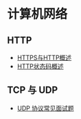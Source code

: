 <!--
 * @Author: taobo
 * @Date: 2020-11-10 21:22:16
 * @LastEditTime: 2020-11-27 19:32:07
-->
# 计算机网络
## HTTP
- [HTTPS与HTTP概述](./code/HTTPS与HTTP.md)
- [HTTP状态码概述](./code/StatusCode.md)
## TCP 与 UDP
- [UDP 协议常见面试题](./code/UDP.md)

